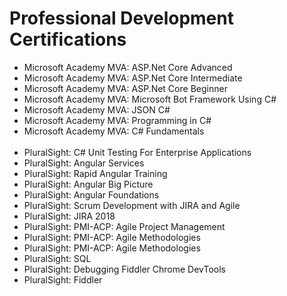 # Professional Development Certifications</br>


* Microsoft Academy MVA: ASP.Net Core Advanced </br>
* Microsoft Academy MVA: ASP.Net Core Intermediate </br>
* Microsoft Academy MVA: ASP.Net Core Beginner </br>
* Microsoft Academy MVA: Microsoft Bot Framework Using C# </br>
* Microsoft Academy MVA: JSON C# </br>
* Microsoft Academy MVA: Programming in C# </br>
* Microsoft Academy MVA: C# Fundamentals </br></br>
* PluralSight: C# Unit Testing For Enterprise Applications </br>
* PluralSight: Angular Services </br>
* PluralSight: Rapid Angular Training </br>
* PluralSight: Angular Big Picture </br>
* PluralSight: Angular Foundations </br>
* PluralSight: Scrum Development with JIRA and Agile </br>
* PluralSight: JIRA 2018 </br>
* PluralSight: PMI-ACP: Agile Project Management </br>
* PluralSight: PMI-ACP: Agile Methodologies </br>
* PluralSight: PMI-ACP: Agile Methodologies </br>
* PluralSight: SQL </br>
* PluralSight: Debugging Fiddler Chrome DevTools </br>
* PluralSight: Fiddler </br>

